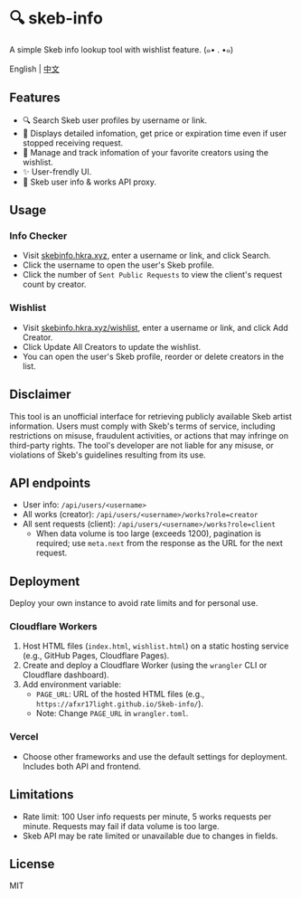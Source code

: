 # 🔍 skeb-info
A simple Skeb info lookup tool with wishlist feature. (๑• . •๑)

English | [中文](README.zh-CN.md)

## Features

- 🔍 Search Skeb user profiles by username or link.
- 📑 Displays detailed infomation, get price or expiration time even if user stopped receiving request.
- 💝 Manage and track infomation of your favorite creators using the wishlist.
- ✨ User-frendly UI.
- 🔗 Skeb user info & works API proxy.

## Usage

### Info Checker
- Visit [skebinfo.hkra.xyz](https://skebinfo.hkra.xyz/), enter a username or link, and click Search.
- Click the username to open the user's Skeb profile.
- Click the number of `Sent Public Requests` to view the client's request count by creator.

### Wishlist
- Visit [skebinfo.hkra.xyz/wishlist](https://skebinfo.hkra.xyz/wishlist), enter a username or link, and click Add Creator.
- Click Update All Creators to update the wishlist.
- You can open the user's Skeb profile, reorder or delete creators in the list.

## Disclaimer

This tool is an unofficial interface for retrieving publicly available Skeb artist information. Users must comply with Skeb's terms of service, including restrictions on misuse, fraudulent activities, or actions that may infringe on third-party rights. The tool's developer are not liable for any misuse, or violations of Skeb's guidelines resulting from its use.

## API endpoints
- User info: `/api/users/<username>`
- All works (creator): `/api/users/<username>/works?role=creator`
- All sent requests (client): `/api/users/<username>/works?role=client`
    - When data volume is too large (exceeds 1200), pagination is required; use `meta.next` from the response as the URL for the next request.

## Deployment

Deploy your own instance to avoid rate limits and for personal use.

### Cloudflare Workers
1. Host HTML files (`index.html`, `wishlist.html`) on a static hosting service (e.g., GitHub Pages, Cloudflare Pages).
2. Create and deploy a Cloudflare Worker (using the `wrangler` CLI or Cloudflare dashboard).
3. Add environment variable:
   - `PAGE_URL`: URL of the hosted HTML files (e.g., `https://afxr17light.github.io/Skeb-info/`).  
   - Note: Change `PAGE_URL` in `wrangler.toml`.

### Vercel
- Choose other frameworks and use the default settings for deployment. Includes both API and frontend.

## Limitations

- Rate limit: 100 User info requests per minute, 5 works requests per minute. Requests may fail if data volume is too large.
- Skeb API may be rate limited or unavailable due to changes in fields.

## License
MIT
